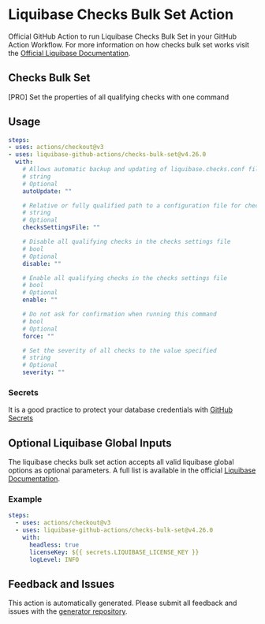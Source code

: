 # Liquibase Checks Bulk Set Action
Official GitHub Action to run Liquibase Checks Bulk Set in your GitHub Action Workflow. For more information on how checks bulk set works visit the [Official Liquibase Documentation](https://docs.liquibase.com/commands/home.html).
## Checks Bulk Set
[PRO]
Set the properties of all qualifying checks with one command
## Usage
```yaml
steps:
- uses: actions/checkout@v3
- uses: liquibase-github-actions/checks-bulk-set@v4.26.0
  with:
    # Allows automatic backup and updating of liquibase.checks.conf file when new quality checks are available, or for file format changes. Options: [on|off]
    # string
    # Optional
    autoUpdate: ""

    # Relative or fully qualified path to a configuration file for checks execution
    # string
    # Optional
    checksSettingsFile: ""

    # Disable all qualifying checks in the checks settings file
    # bool
    # Optional
    disable: ""

    # Enable all qualifying checks in the checks settings file
    # bool
    # Optional
    enable: ""

    # Do not ask for confirmation when running this command
    # bool
    # Optional
    force: ""

    # Set the severity of all checks to the value specified
    # string
    # Optional
    severity: ""

```

### Secrets
It is a good practice to protect your database credentials with [GitHub Secrets](https://docs.github.com/en/actions/security-guides/encrypted-secrets)

## Optional Liquibase Global Inputs
The liquibase checks bulk set action accepts all valid liquibase global options as optional parameters. A full list is available in the official [Liquibase Documentation](https://docs.liquibase.com/parameters/command-parameters.html).

### Example
```yaml
steps:
  - uses: actions/checkout@v3
  - uses: liquibase-github-actions/checks-bulk-set@v4.26.0
    with:
      headless: true
      licenseKey: ${{ secrets.LIQUIBASE_LICENSE_KEY }}
      logLevel: INFO
```

## Feedback and Issues
This action is automatically generated. Please submit all feedback and issues with the [generator repository](https://github.com/liquibase/github-action-generator/issues).

